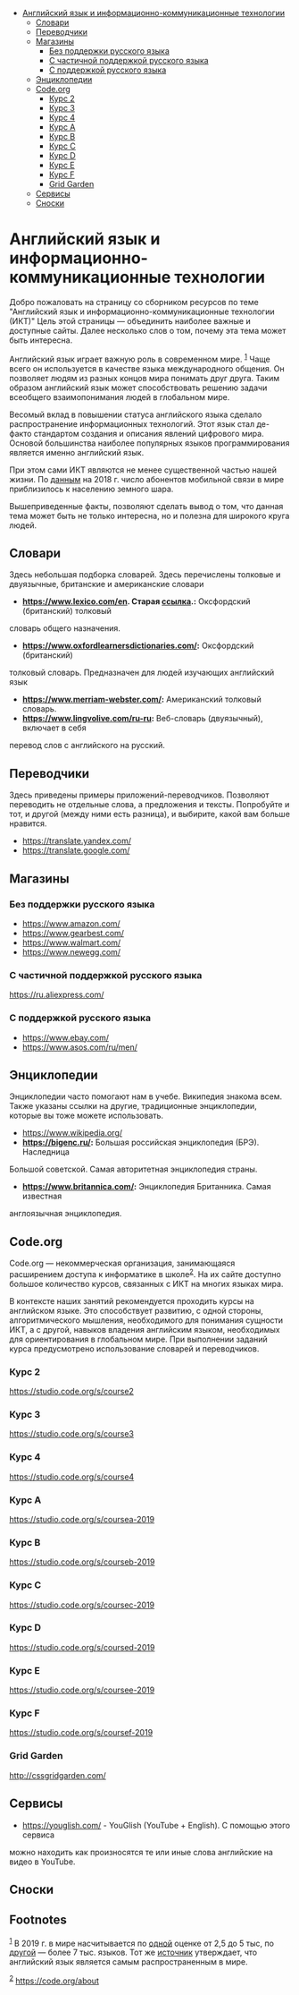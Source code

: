 - [Английский язык и информационно-коммуникационные технологии](#orgf4dd2e3)
  - [Словари](#orgbcfdfe9)
  - [Переводчики](#org8175f17)
  - [Магазины](#org01b0529)
    - [Без поддержки русского языка](#orge9ceca9)
    - [С частичной поддержкой русского языка](#org0df6250)
    - [С поддержкой русского языка](#orge52bcc5)
  - [Энциклопедии](#org604a1e1)
  - [Code.org](#orgdb712cf)
    - [Курс 2](#org002a2c7)
    - [Курс 3](#orga9fccb3)
    - [Курс 4](#orgb1a5263)
    - [Курс A](#org44df13a)
    - [Курс B](#orgbe268c1)
    - [Курс C](#orgda6ad0c)
    - [Курс D](#org75e51d1)
    - [Курс E](#org0a30d7e)
    - [Курс F](#orgc40fbf4)
    - [Grid Garden](#orgae58f18)
  - [Сервисы](#org3a6f2ae)
  - [Сноски](#org0b3c361)



<a id="orgf4dd2e3"></a>

# Английский язык и информационно-коммуникационные технологии

Добро пожаловать на страницу со сборником ресурсов по теме "Английский язык и информационно-коммуникационные технологии (ИКТ)" Цель этой страницы &mdash; объединить наиболее важные и доступные сайты. Далее несколько слов о том, почему эта тема может быть интересна.

Английский язык играет важную роль в современном мире. <sup><a id="fnr.1" class="footref" href="#fn.1">1</a></sup> Чаще всего он используется в качестве языка международного общения. Он позволяет людям из разных концов мира понимать друг друга. Таким образом английский язык может способствовать решению задачи всеобщего взаимопонимания людей в глобальном мире.

Весомый вклад в повышении статуса английского языка сделало распространение информационных технологий. Этот язык стал де-факто стандартом создания и описания явлений цифрового мира. Основой большинства наиболее популярных языков программирования является именно английский язык.

При этом сами ИКТ являются не менее существенной частью нашей жизни. По [данным](https://www.itu.int/en/ITU-D/Statistics/Documents/publications/misr2018/MISR-2018-Vol-1-E.pdf) на 2018 г. число абонентов мобильной связи в мире приблизилось к населению земного шара.

Вышеприведенные факты, позволяют сделать вывод о том, что данная тема может быть не только интересна, но и полезна для широкого круга людей.


<a id="orgbcfdfe9"></a>

## Словари

Здесь небольшая подборка словарей. Здесь перечислены толковые и двуязычные, британские и американские словари

-   **<https://www.lexico.com/en>. Старая [ссылка](https://en.oxforddictionaries.com/).:** Оксфордский (британский) толковый

словарь общего назначения.

-   **<https://www.oxfordlearnersdictionaries.com/>:** Оксфордский (британский)

толковый словарь. Предназначен для людей изучающих английский язык

-   **<https://www.merriam-webster.com/>:** Американский толковый словарь.
-   **<https://www.lingvolive.com/ru-ru>:** Веб-словарь (двуязычный), включает в себя

перевод слов с английского на русский.


<a id="org8175f17"></a>

## Переводчики

Здесь приведены примеры приложений-переводчиков. Позволяют переводить не отдельные слова, а предложения и тексты. Попробуйте и тот, и другой (между ними есть разница), и выбирите, какой вам больше нравится.

-   <https://translate.yandex.com/>
-   <https://translate.google.com/>


<a id="org01b0529"></a>

## Магазины


<a id="orge9ceca9"></a>

### Без поддержки русского языка

-   <https://www.amazon.com/>
-   <https://www.gearbest.com/>
-   <https://www.walmart.com/>
-   <https://www.newegg.com/>


<a id="org0df6250"></a>

### С частичной поддержкой русского языка

<https://ru.aliexpress.com/>


<a id="orge52bcc5"></a>

### С поддержкой русского языка

-   <https://www.ebay.com/>
-   <https://www.asos.com/ru/men/>


<a id="org604a1e1"></a>

## Энциклопедии

Энциклопедии часто помогают нам в учебе. Википедия знакома всем. Также указаны ссылки на другие, традиционные энциклопедии, которые вы тоже можете использовать.

-   <https://www.wikipedia.org/>
-   **<https://bigenc.ru/>:** Большая российская энциклопедия (БРЭ). Наследница

Большой советской. Самая авторитетная энциклопедия страны.

-   **<https://www.britannica.com/>:** Энциклопедия Британника. Самая известная

англоязычная энциклопедия.


<a id="orgdb712cf"></a>

## Code.org

Code.org &mdash; некоммерческая организация, занимающаяся расширением доступа к информатике в школе<sup><a id="fnr.2" class="footref" href="#fn.2">2</a></sup>. На их сайте доступно большое количество курсов, связанных с ИКТ на многих языках мира.

В контексте наших занятий рекомендуется проходить курсы на английском языке. Это способствует развитию, с одной стороны, алгоритмического мышления, необходимого для понимания сущности ИКТ, а с другой, навыков владения английским языком, необходимых для ориентирования в глобальном мире. При выполнении заданий курса предусмотрено использование словарей и переводчиков.


<a id="org002a2c7"></a>

### Курс 2

<https://studio.code.org/s/course2>


<a id="orga9fccb3"></a>

### Курс 3

<https://studio.code.org/s/course3>


<a id="orgb1a5263"></a>

### Курс 4

<https://studio.code.org/s/course4>


<a id="org44df13a"></a>

### Курс A

<https://studio.code.org/s/coursea-2019>


<a id="orgbe268c1"></a>

### Курс B

<https://studio.code.org/s/courseb-2019>


<a id="orgda6ad0c"></a>

### Курс C

<https://studio.code.org/s/coursec-2019>


<a id="org75e51d1"></a>

### Курс D

<https://studio.code.org/s/coursed-2019>


<a id="org0a30d7e"></a>

### Курс E

<https://studio.code.org/s/coursee-2019>


<a id="orgc40fbf4"></a>

### Курс F

<https://studio.code.org/s/coursef-2019>


<a id="orgae58f18"></a>

### Grid Garden

<http://cssgridgarden.com/>


<a id="org3a6f2ae"></a>

## Сервисы

-   <https://youglish.com/> - YouGlish (YouTube + English). С помощью этого сервиса

можно находить как произносятся те или иные слова английские на видео в YouTube.


<a id="org0b3c361"></a>

## Сноски

## Footnotes

<sup><a id="fn.1" class="footnum" href="#fnr.1">1</a></sup> В 2019 г. в мире насчитывается по [одной](https://bigenc.ru/linguistics/text/4924604) оценке от 2,5 до 5 тыс, по [другой](https://www.ethnologue.com/statistics) &mdash; более 7 тыс. языков. Тот же [источник](https://www.ethnologue.com/language/eng) утверждает, что английский язык является самым распространенным в мире.

<sup><a id="fn.2" class="footnum" href="#fnr.2">2</a></sup> <https://code.org/about>